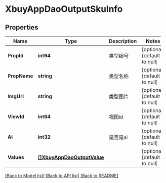 # XbuyAppDaoOutputSkuInfo

## Properties
Name | Type | Description | Notes
------------ | ------------- | ------------- | -------------
**PropId** | **int64** | 类型编号 | [optional] [default to null]
**PropName** | **string** | 类型名称 | [optional] [default to null]
**ImgUrl** | **string** | 类型图片 | [optional] [default to null]
**ViewId** | **int64** | 视图id | [optional] [default to null]
**Ai** | **int32** | 是否是ai | [optional] [default to null]
**Values** | [**[]XbuyAppDaoOutputValue**](xbuy.app.dao.OutputValue.md) |  | [optional] [default to null]

[[Back to Model list]](../README.md#documentation-for-models) [[Back to API list]](../README.md#documentation-for-api-endpoints) [[Back to README]](../README.md)

